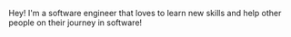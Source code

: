 Hey! I'm a software engineer that loves to learn new skills and help other people on their journey in software!
